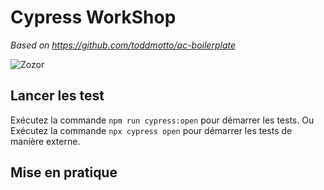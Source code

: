 # Cypress WorkShop

*Based on https://github.com/toddmotto/ac-boilerplate*

![Zozor](https://simplifyingtechblog.files.wordpress.com/2017/06/angularjasmine.png?w=520&h=297&crop=1)

## Lancer les test

Exécutez la commande `npm run cypress:open` pour démarrer les tests.
Ou
Exécutez la commande `npx cypress open` pour démarrer les tests de manière externe.

## Mise en pratique


